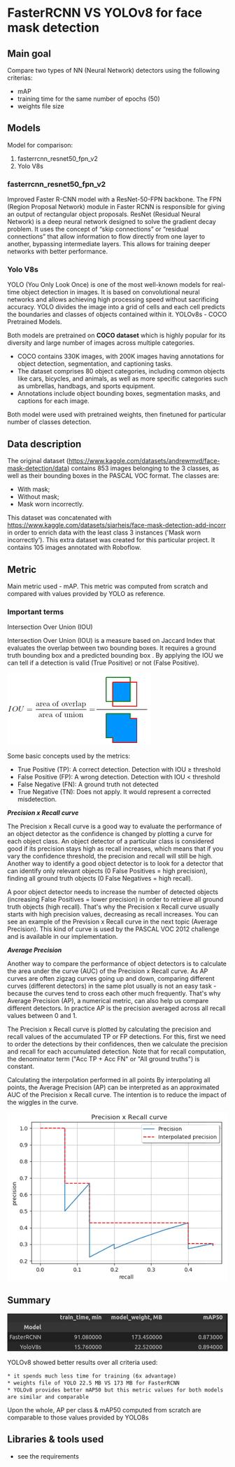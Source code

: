 # FasterRCNN VS YOLOv8 for face mask detection

## Main goal
Compare two types of NN (Neural Network) detectors using the following criterias:
* mAP
* training time for the same number of epochs (50)
* weights file size

## Models
Model for comparison:
1) fasterrcnn_resnet50_fpn_v2
2) Yolo V8s

### fasterrcnn_resnet50_fpn_v2
Improved Faster R-CNN model with a ResNet-50-FPN backbone. The FPN (Region Proposal Network) module in Faster RCNN is responsible for giving an output of rectangular object proposals. ResNet (Residual Neural Network) is a deep neural network designed to solve the gradient decay problem. It uses the concept of “skip connections” or “residual connections” that allow information to flow directly from one layer to another, bypassing intermediate layers. This allows for training deeper networks with better performance.

### Yolo V8s
YOLO (You Only Look Once) is one of the most well-known models for real-time object detection in images. It is based on convolutional neural networks and allows achieving high processing speed without sacrificing accuracy. YOLO divides the image into a grid of cells and each cell predicts the boundaries and classes of objects contained within it. YOLOv8s - COCO Pretrained Models.

Both models are pretrained on <strong>COCO dataset</strong> which is highly popular for its diversity and large number of images across multiple categories.
* COCO contains 330K images, with 200K images having annotations for object detection, segmentation, and captioning tasks.
* The dataset comprises 80 object categories, including common objects like cars, bicycles, and animals, as well as more specific categories such as umbrellas, handbags, and sports equipment.
* Annotations include object bounding boxes, segmentation masks, and captions for each image.

Both model were used with pretrained weights, then finetuned for particular number of classes detection.


## Data description
The original dataset (https://www.kaggle.com/datasets/andrewmvd/face-mask-detection/data) contains 853 images belonging to the 3 classes, as well as their bounding boxes in the PASCAL VOC format. The classes are:

* With mask;
* Without mask;
* Mask worn incorrectly.

This dataset was concatenated with https://www.kaggle.com/datasets/siarheis/face-mask-detection-add-incorr in order to enrich data with the least class 3 instances ('Mask worn incorrectly'). This extra dataset was created for this particular project. It contains 105 images annotated with Roboflow.


## Metric

Main metric used - mAP.
This metric was computed from scratch and compared with values provided by YOLO as reference.

### Important terms

Intersection Over Union (IOU)

Intersection Over Union (IOU) is a measure based on Jaccard Index that evaluates the overlap between two bounding boxes. It requires a ground truth bounding box and a predicted bounding box . By applying the IOU we can tell if a detection is valid (True Positive) or not (False Positive).

<img src='imgs/1.png'>

Some basic concepts used by the metrics:
* True Positive (TP): A correct detection. Detection with IOU ≥ threshold
* False Positive (FP): A wrong detection. Detection with IOU < threshold
* False Negative (FN): A ground truth not detected
* True Negative (TN): Does not apply. It would represent a corrected misdetection. 

***Precision x Recall curve***

The Precision x Recall curve is a good way to evaluate the performance of an object detector as the confidence is changed by plotting a curve for each object class. An object detector of a particular class is considered good if its precision stays high as recall increases, which means that if you vary the confidence threshold, the precision and recall will still be high. Another way to identify a good object detector is to look for a detector that can identify only relevant objects (0 False Positives = high precision), finding all ground truth objects (0 False Negatives = high recall).

A poor object detector needs to increase the number of detected objects (increasing False Positives = lower precision) in order to retrieve all ground truth objects (high recall). That's why the Precision x Recall curve usually starts with high precision values, decreasing as recall increases. You can see an example of the Prevision x Recall curve in the next topic (Average Precision). This kind of curve is used by the PASCAL VOC 2012 challenge and is available in our implementation.

***Average Precision***

Another way to compare the performance of object detectors is to calculate the area under the curve (AUC) of the Precision x Recall curve. As AP curves are often zigzag curves going up and down, comparing different curves (different detectors) in the same plot usually is not an easy task - because the curves tend to cross each other much frequently. That's why Average Precision (AP), a numerical metric, can also help us compare different detectors. In practice AP is the precision averaged across all recall values between 0 and 1.

The Precision x Recall curve is plotted by calculating the precision and recall values of the accumulated TP or FP detections. For this, first we need to order the detections by their confidences, then we calculate the precision and recall for each accumulated detection. Note that for recall computation, the denominator term ("Acc TP + Acc FN" or "All ground truths") is constant.

Calculating the interpolation performed in all points
By interpolating all points, the Average Precision (AP) can be interpreted as an approximated AUC of the Precision x Recall curve. The intention is to reduce the impact of the wiggles in the curve.

<img src='imgs/2.png'>

## Summary

<img src='imgs/3.png'>

YOLOv8 showed better results over all criteria used:

    * it spends much less time for training (6x advantage)
    * weights file of YOLO 22.5 MB VS 173 MB for FasterRCNN
    * YOLOv8 provides better mAP50 but this metric values for both models are similar and comparable

Upon the whole, AP per class & mAP50 computed from scratch are comparable to those values provided by YOLO8s   


## Libraries & tools used
* see the requirements
